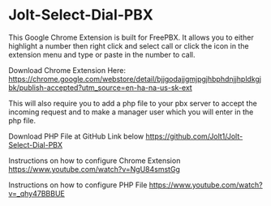 Jolt-Select-Dial-PBX
====================

This Google Chrome Extension  is built for FreePBX. It allows you to either highlight a number then right click and select call or click the icon in the extension menu and type or paste in the number to call.

Download Chrome Extension  Here:
https://chrome.google.com/webstore/detail/bjjgodajjgmjpgjhbphdnjjhpldkgjbk/publish-accepted?utm_source=en-ha-na-us-sk-ext

This will also require you to add a php file to your pbx server to  accept the incoming request and to make a manager user which you will enter in the php file.

Download PHP File at GitHub Link below
https://github.com/Jolt1/Jolt-Select-Dial-PBX


Instructions on how to configure Chrome Extension 
https://www.youtube.com/watch?v=NgU84smstGg

Instructions on how to configure PHP File
https://www.youtube.com/watch?v=_qhy47BBBUE

